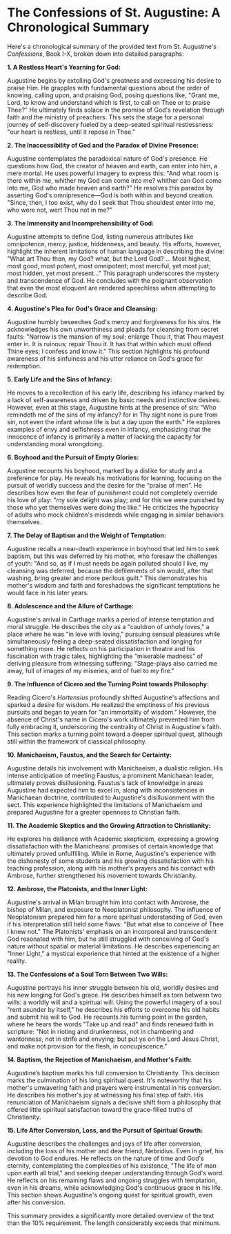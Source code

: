 # The Confessions of St. Augustine: A Chronological Summary

Here's a chronological summary of the provided text from St. Augustine's *Confessions*, Book I-X, broken down into detailed paragraphs:


**1. A Restless Heart's Yearning for God:**

Augustine begins by extolling God's greatness and expressing his desire to praise Him.  He grapples with fundamental questions about the order of knowing, calling upon, and praising God, posing questions like, "Grant me, Lord, to know and understand which is first, to call on Thee or to praise Thee?"  He ultimately finds solace in the promise of God's revelation through faith and the ministry of preachers.  This sets the stage for a personal journey of self-discovery fueled by a deep-seated spiritual restlessness: "our heart is restless, until it repose in Thee."

**2. The Inaccessibility of God and the Paradox of Divine Presence:**

Augustine contemplates the paradoxical nature of God's presence. He questions how God, the creator of heaven and earth, can enter into him, a mere mortal.  He uses powerful imagery to express this: "And what room is there within me, whither my God can come into me? whither can God come into me, God who made heaven and earth?"  He resolves this paradox by asserting God's omnipresence—God is both within and beyond creation. "Since, then, I too exist, why do I seek that Thou shouldest enter into me, who were not, wert Thou not in me?"

**3. The Immensity and Incomprehensibility of God:**

Augustine attempts to define God, listing numerous attributes like omnipotence, mercy, justice, hiddenness, and beauty.  His efforts, however, highlight the inherent limitations of human language in describing the divine: "What art Thou then, my God? what, but the Lord God? ... Most highest, most good, most potent, most omnipotent; most merciful, yet most just; most hidden, yet most present..." This paragraph underscores the mystery and transcendence of God. He concludes with the poignant observation that even the most eloquent are rendered speechless when attempting to describe God.

**4. Augustine's Plea for God's Grace and Cleansing:**

Augustine humbly beseeches God's mercy and forgiveness for his sins.  He acknowledges his own unworthiness and pleads for cleansing from secret faults: "Narrow is the mansion of my soul; enlarge Thou it, that Thou mayest enter in. It is ruinous; repair Thou it. It has that within which must offend Thine eyes; I confess and know it." This section highlights his profound awareness of his sinfulness and his utter reliance on God's grace for redemption.

**5. Early Life and the Sins of Infancy:**

He moves to a recollection of his early life, describing his infancy marked by a lack of self-awareness and driven by basic needs and instinctive desires. However, even at this stage, Augustine hints at the presence of sin: "Who remindeth me of the sins of my infancy? for in Thy sight none is pure from sin, not even the infant whose life is but a day upon the earth." He explores examples of envy and selfishness even in infancy, emphasizing that the innocence of infancy is primarily a matter of lacking the capacity for understanding moral wrongdoing.

**6. Boyhood and the Pursuit of Empty Glories:**

Augustine recounts his boyhood, marked by a dislike for study and a preference for play. He reveals his motivations for learning, focusing on the pursuit of worldly success and the desire for the “praise of men”.  He describes how even the fear of punishment could not completely override his love of play: "my sole delight was play; and for this we were punished by those who yet themselves were doing the like."  He criticizes the hypocrisy of adults who mock children's misdeeds while engaging in similar behaviors themselves.

**7. The Delay of Baptism and the Weight of Temptation:**

Augustine recalls a near-death experience in boyhood that led him to seek baptism, but this was deferred by his mother, who foresaw the challenges of youth:  "And so, as if I must needs be again polluted should I live, my cleansing was deferred, because the defilements of sin would, after that washing, bring greater and more perilous guilt."  This demonstrates his mother's wisdom and faith and foreshadows the significant temptations he would face in his later years.

**8. Adolescence and the Allure of Carthage:**

Augustine's arrival in Carthage marks a period of intense temptation and moral struggle. He describes the city as a "cauldron of unholy loves," a place where he was "in love with loving," pursuing sensual pleasures while simultaneously feeling a deep-seated dissatisfaction and longing for something more.  He reflects on his participation in theatre and his fascination with tragic tales, highlighting the "miserable madness" of deriving pleasure from witnessing suffering: "Stage-plays also carried me away, full of images of my miseries, and of fuel to my fire."

**9. The Influence of Cicero and the Turning Point towards Philosophy:**

Reading Cicero's *Hortensius* profoundly shifted Augustine's affections and sparked a desire for wisdom.  He realized the emptiness of his previous pursuits and began to yearn for "an immortality of wisdom."  However, the absence of Christ's name in Cicero's work ultimately prevented him from fully embracing it, underscoring the centrality of Christ in Augustine's faith. This section marks a turning point toward a deeper spiritual quest, although still within the framework of classical philosophy.

**10.  Manichaeism, Faustus, and the Search for Certainty:**

Augustine details his involvement with Manichaeism, a dualistic religion. His intense anticipation of meeting Faustus, a prominent Manichaean leader, ultimately proves disillusioning.  Faustus's lack of knowledge in areas Augustine had expected him to excel in, along with inconsistencies in Manichaean doctrine, contributed to Augustine's disillusionment with the sect. This experience highlighted the limitations of Manichaeism and prepared Augustine for a greater openness to Christian faith.

**11.  The Academic Skeptics and the Growing Attraction to Christianity:**

He explores his dalliance with Academic skepticism, expressing a growing dissatisfaction with the Manicheans' promises of certain knowledge that ultimately proved unfulfilling. While in Rome, Augustine's experience with the dishonesty of some students and his growing dissatisfaction with his teaching profession, along with his mother's prayers and his contact with Ambrose, further strengthened his movement towards Christianity.

**12.  Ambrose, the Platonists, and the Inner Light:**

Augustine's arrival in Milan brought him into contact with Ambrose, the bishop of Milan, and exposure to Neoplatonist philosophy.  The influence of Neoplatonism prepared him for a more spiritual understanding of God, even if his interpretation still held some flaws:  "But what else to conceive of Thee I knew not." The Platonists' emphasis on an incorporeal and transcendent God resonated with him, but he still struggled with conceiving of God's nature without spatial or material limitations.  He describes experiencing an "Inner Light," a mystical experience that hinted at the existence of a higher reality.

**13.  The Confessions of a Soul Torn Between Two Wills:**

Augustine portrays his inner struggle between his old, worldly desires and his new longing for God's grace. He describes himself as torn between two wills: a worldly will and a spiritual will. Using the powerful imagery of a soul "rent asunder by itself," he describes his efforts to overcome his old habits and submit his will to God.  He recounts his turning point in the garden, where he hears the words "Take up and read" and finds renewed faith in scripture: "Not in rioting and drunkenness, not in chambering and wantonness, not in strife and envying; but put ye on the Lord Jesus Christ, and make not provision for the flesh, in concupiscence."

**14.  Baptism, the Rejection of Manichaeism, and Mother's Faith:**

Augustine’s baptism marks his full conversion to Christianity. This decision marks the culmination of his long spiritual quest. It's noteworthy that his mother's unwavering faith and prayers were instrumental in his conversion. He describes his mother's joy at witnessing his final step of faith.  His renunciation of Manichaeism signals a decisive shift from a philosophy that offered little spiritual satisfaction toward the grace-filled truths of Christianity.

**15.  Life After Conversion, Loss, and the Pursuit of Spiritual Growth:**

Augustine describes the challenges and joys of life after conversion, including the loss of his mother and dear friend, Nebridius.  Even in grief, his devotion to God endures.   He reflects on the nature of time and God's eternity, contemplating the complexities of his existence, "The life of man upon earth all trial," and seeking deeper understanding through God's word. He reflects on his remaining flaws and ongoing struggles with temptation, even in his dreams, while acknowledging God's continuous grace in his life. This section shows Augustine's ongoing quest for spiritual growth, even after his conversion.


This summary provides a significantly more detailed overview of the text than the 10% requirement.  The length considerably exceeds that minimum.
